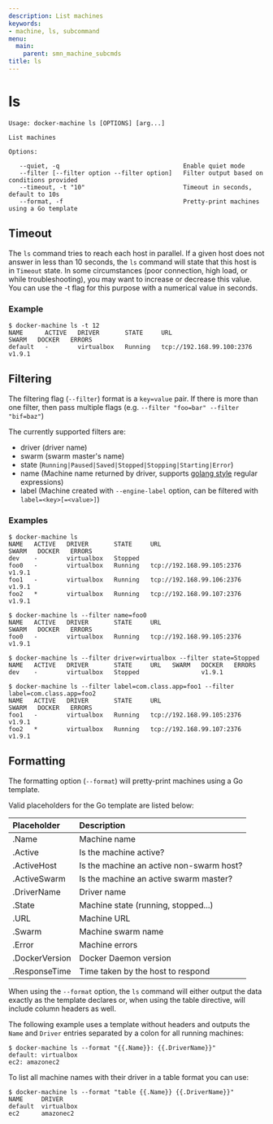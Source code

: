 ```yaml
---
description: List machines
keywords:
- machine, ls, subcommand
menu:
  main:
    parent: smn_machine_subcmds
title: ls
---
```


# ls

```none
Usage: docker-machine ls [OPTIONS] [arg...]

List machines

Options:

   --quiet, -q                                  Enable quiet mode
   --filter [--filter option --filter option]   Filter output based on conditions provided
   --timeout, -t "10"                           Timeout in seconds, default to 10s
   --format, -f                                 Pretty-print machines using a Go template
```

## Timeout

The `ls` command tries to reach each host in parallel. If a given host does not
answer in less than 10 seconds, the `ls` command will state that this host is in
`Timeout` state. In some circumstances (poor connection, high load, or while
troubleshooting), you may want to increase or decrease this value. You can use
the -t flag for this purpose with a numerical value in seconds.

### Example

```none
$ docker-machine ls -t 12
NAME      ACTIVE   DRIVER       STATE     URL                         SWARM   DOCKER   ERRORS
default   -        virtualbox   Running   tcp://192.168.99.100:2376           v1.9.1
```

## Filtering

The filtering flag (`--filter`) format is a `key=value` pair. If there is more
than one filter, then pass multiple flags (e.g. `--filter "foo=bar" --filter "bif=baz"`)

The currently supported filters are:

-   driver (driver name)
-   swarm  (swarm master's name)
-   state  (`Running|Paused|Saved|Stopped|Stopping|Starting|Error`)
-   name   (Machine name returned by driver, supports [golang style](https://github.com/google/re2/wiki/Syntax) regular expressions)
-   label  (Machine created with `--engine-label` option, can be filtered with `label=<key>[=<value>]`)

### Examples

```none
$ docker-machine ls
NAME   ACTIVE   DRIVER       STATE     URL                         SWARM   DOCKER   ERRORS
dev    -        virtualbox   Stopped
foo0   -        virtualbox   Running   tcp://192.168.99.105:2376           v1.9.1
foo1   -        virtualbox   Running   tcp://192.168.99.106:2376           v1.9.1
foo2   *        virtualbox   Running   tcp://192.168.99.107:2376           v1.9.1

$ docker-machine ls --filter name=foo0
NAME   ACTIVE   DRIVER       STATE     URL                         SWARM   DOCKER   ERRORS
foo0   -        virtualbox   Running   tcp://192.168.99.105:2376           v1.9.1

$ docker-machine ls --filter driver=virtualbox --filter state=Stopped
NAME   ACTIVE   DRIVER       STATE     URL   SWARM   DOCKER   ERRORS
dev    -        virtualbox   Stopped                 v1.9.1

$ docker-machine ls --filter label=com.class.app=foo1 --filter label=com.class.app=foo2
NAME   ACTIVE   DRIVER       STATE     URL                         SWARM   DOCKER   ERRORS
foo1   -        virtualbox   Running   tcp://192.168.99.105:2376           v1.9.1
foo2   *        virtualbox   Running   tcp://192.168.99.107:2376           v1.9.1
```

## Formatting

The formatting option (`--format`) will pretty-print machines using a Go template.

Valid placeholders for the Go template are listed below:

| Placeholder    | Description                              |
|:---------------|:-----------------------------------------|
| .Name          | Machine name                             |
| .Active        | Is the machine active?                   |
| .ActiveHost    | Is the machine an active non-swarm host? |
| .ActiveSwarm   | Is the machine an active swarm master?   |
| .DriverName    | Driver name                              |
| .State         | Machine state (running, stopped...)      |
| .URL           | Machine URL                              |
| .Swarm         | Machine swarm name                       |
| .Error         | Machine errors                           |
| .DockerVersion | Docker Daemon version                    |
| .ResponseTime  | Time taken by the host to respond        |

When using the `--format` option, the `ls` command will either output the data exactly as the template declares or,
when using the table directive, will include column headers as well.

The following example uses a template without headers and outputs the `Name` and `Driver` entries separated by a colon
for all running machines:

```none
$ docker-machine ls --format "{{.Name}}: {{.DriverName}}"
default: virtualbox
ec2: amazonec2
```

To list all machine names with their driver in a table format you can use:

```none
$ docker-machine ls --format "table {{.Name}} {{.DriverName}}"
NAME     DRIVER
default  virtualbox
ec2      amazonec2
```
